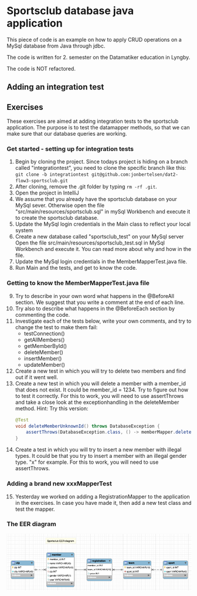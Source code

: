 # Sportsclub database java application

This piece of code is an example on how to apply CRUD operations on
a MySql database from Java through jdbc.

The code is written for 2. semester on the Datamatiker education in Lyngby.

The code is NOT refactored.

## Adding an integration test


## Exercises

These exercises are aimed at adding integration tests to the 
sportsclub application. The purpose is to test the datamapper methods, so
that we can make sure that our database queries are working.

### Get started - setting up for integration tests

1) Begin by cloning the project. Since todays project is hiding on a branch called
   "integrationtest", you need to clone the specific branch like this: 
   `git clone -b integrationtest git@github.com:jonbertelsen/dat2-flow3-sportsclub.git`
2) After cloning, remove the .git folder by typing `rm -rf .git`.
3) Open the project in IntelliJ
4) We assume that you already have the sportsclub database on your MySql sever. 
   Otherwise open the file "src/main/resources/sportsclub.sql" in mySql Workbench 
   and execute it to create the sportsclub database.
5) Update the MySql login credentials in the Main class to reflect your local system
6) Create a new database called "sportsclub_test" on your MySql server
   Open the file src/main/resources/sportsclub_test.sql in MySql Workbench and 
   execute it. You can read more about why and how in the file.
7) Update the MySql login credentials in the MemberMapperTest.java file.
8) Run Main and the tests, and get to know the code.

### Getting to know the MemberMapperTest.java file

9) Try to describe in your own word what happens in the @BeforeAll section. We suggest
   that you write a comment at the end of each line.
10) Try also to describe what happens in the @BeforeEach section by commenting the code.
11) Investigate each of the tests below, write your own comments,
    and try to change the test to make them fail:
    - testConnection()
    - getAllMembers()
    - getMemberById()
    - deleteMember()
    - insertMember()
    - updateMember()
12) Create a new test in which you will try to delete two members
    and find out if it went well.
13) Create a new test in which you will delete a member with a 
    member_id that does not exist. It could be member_id = 1234. Try
    to figure out how to test it correctly. For this
    to work, you will need to use assertThrows and take a close
    look at the exceptionhandling in the deleteMember method.
    Hint: Try this version: 
    ```java
    @Test
    void deleteMemberUnknownId() throws DatabaseException {
        assertThrows(DatabaseException.class, () -> memberMapper.deleteMember(12312));
    } 
    ```
14) Create a test in which you will try to insert a new member
    with illegal types. It could be that you try to insert a 
    member with an illegal gender type. "x" for example. For this
    to work, you will need to use assertThrows. 
    

### Adding a brand new xxxMapperTest

15) Yesterday we worked on adding a RegistrationMapper to the
    application in the exercises. In case you have made it, then
    add a new test class and test the mapper.


### The EER diagram

![](src/main/resources/sportsclub.png)
